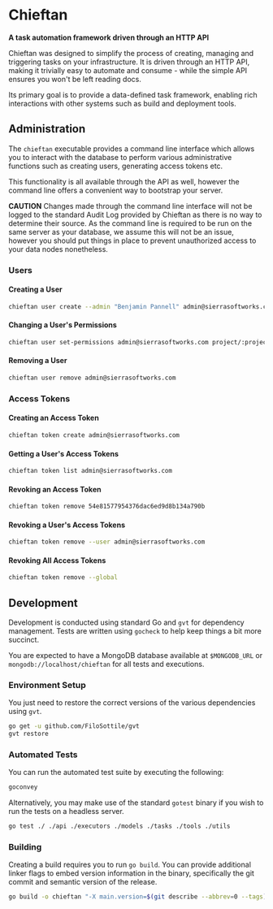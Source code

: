 # Chieftan
**A task automation framework driven through an HTTP API**

Chieftan was designed to simplify the process of creating, managing and triggering tasks
on your infrastructure. It is driven through an HTTP API, making it trivially easy to
automate and consume - while the simple API ensures you won't be left reading docs.

Its primary goal is to provide a data-defined task framework, enabling rich interactions
with other systems such as build and deployment tools.

## Administration
The `chieftan` executable provides a command line interface which allows you to interact
with the database to perform various administrative functions such as creating users,
generating access tokens etc.

This functionality is all available through the API as well, however the command line
offers a convenient way to bootstrap your server.

**CAUTION** Changes made through the command line interface will not be logged to the
standard Audit Log provided by Chieftan as there is no way to determine their source.
As the command line is required to be run on the same server as your database, we assume
this will not be an issue, however you should put things in place to prevent unauthorized
access to your data nodes nonetheless. 

### Users

#### Creating a User

```sh
chieftan user create --admin "Benjamin Pannell" admin@sierrasoftworks.com
```

#### Changing a User's Permissions

```sh
chieftan user set-permissions admin@sierrasoftworks.com project/:project project/:project/admin admin admin/users
```

#### Removing a User

```sh
chieftan user remove admin@sierrasoftworks.com
```

### Access Tokens
#### Creating an Access Token

```sh
chieftan token create admin@sierrasoftworks.com
```

#### Getting a User's Access Tokens

```sh
chieftan token list admin@sierrasoftworks.com
```

#### Revoking an Access Token

```sh
chieftan token remove 54e81577954376dac6ed9d8b134a790b
```

#### Revoking a User's Access Tokens

```sh
chieftan token remove --user admin@sierrasoftworks.com
```

#### Revoking All Access Tokens

```sh
chieftan token remove --global
```

## Development
Development is conducted using standard Go and `gvt` for dependency management. Tests
are written using `gocheck` to help keep things a bit more succinct.

You are expected to have a MongoDB database available at `$MONGODB_URL` or
`mongodb://localhost/chieftan` for all tests and executions.

### Environment Setup
You just need to restore the correct versions of the various dependencies using `gvt`.

```sh
go get -u github.com/FiloSottile/gvt
gvt restore
```

### Automated Tests
You can run the automated test suite by executing the following:

```sh
goconvey
```

Alternatively, you may make use of the standard `gotest` binary if you wish to run the
tests on a headless server.

```sh
go test ./ ./api ./executors ./models ./tasks ./tools ./utils
```

### Building
Creating a build requires you to run `go build`. You can provide additional linker
flags to embed version information in the binary, specifically the git commit and
semantic version of the release.

```sh
go build -o chieftan "-X main.version=$(git describe --abbrev=0 --tags)" "-X main.commit=$(git rev-parse HEAD)"
```